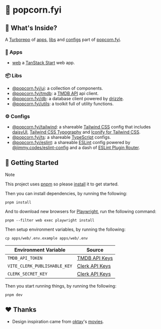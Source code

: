 # 🍿 popcorn.fyi

## 🎁 What's Inside?

A [Turborepo](https://turbo.build/repo) of [apps](#-apps), [libs](#-libs) and [configs](#️-configs) part of [popcorn.fyi](popcornfyi.vercel.app).

### 🚀 Apps

- [web](./apps/web/README.md) a [TanStack Start](https://tanstack.com/router/latest/docs/framework/react/start/overview) web app.

### 📦 Libs

- [@popcorn.fyi/ui](./libs/ui/README.md): a collection of components.
- [@popcorn.fyi/tmdb](./libs/tmdb/README.md): a [TMDB API](https://developer.themoviedb.org/reference/intro/getting-started) api client.
- [@popcorn.fyi/db](./libs/db/README.md): a database client powered by [drizzle](https://orm.drizzle.team).
- [@popcorn.fyi/utils](./libs/utils/README.md): a toolkit full of utility functions.

### ⚙️ Configs

- [@popcorn.fyi/tailwind](./configs/tailwind/README.md): a shareable [Tailwind CSS](https://tailwindcss.com) config that includes [daisyUI](https://daisyui.com), [Tailwind CSS Typography](https://tailwindcss-typography.vercel.app) and [Iconify for Tailwind CSS](https://iconify.design/docs/usage/css/tailwind).
- [@popcorn.fyi/ts](./configs/ts/README.md): a shareable [TypeScript](https://www.typescriptlang.org) configs.
- [@popcorn.fyi/eslint](./configs/eslint/README.md): a shareable [ESLint](https://eslint.org) config powered by [@jimmy.codes/eslint-config](https://github.com/jimmy-guzman/eslint-config) and a dash of [ESLint Plugin Router](https://tanstack.com/router/latest/docs/eslint/eslint-plugin-router).

## 🏁 Getting Started

> [!NOTE]
> This project uses [pnpm](https://pnpm.io) so please [install](https://pnpm.io/installation) it to get started.

Then you can install dependencies, by running the following:

```
pnpm install
```

And to download new browsers for [Playwright](https://playwright.dev), run the following command:

```
pnpm --filter web exec playwright install
```

Then setup environment variables, by running the following:

```
cp apps/web/.env.example apps/web/.env
```

| Environment Variable         | Source                                                                  |
| ---------------------------- | ----------------------------------------------------------------------- |
| `TMDB_API_TOKEN`             | [TMDB API Keys](https://www.themoviedb.org/settings/api)                |
| `VITE_CLERK_PUBLISHABLE_KEY` | [Clerk API Keys](https://dashboard.clerk.com/last-active?path=api-keys) |
| `CLERK_SECRET_KEY`           | [Clerk API Keys](https://dashboard.clerk.com/last-active?path=api-keys) |

Then you start running things, by running the following:

```
pnpm dev
```

## ❤️ Thanks

- Design inspiration came from [oktay](https://github.com/oktay)'s [movies](https://github.com/oktay/movies).
